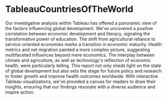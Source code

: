 # TableauCountriesOfTheWorld

Our investigative analysis within Tableau has offered a panoramic view of the factors influencing global development. We've uncovered a positive correlation between economic development and literacy, signaling the transformative power of education. The shift from agricultural reliance to service-oriented economies marks a transition in economic maturity. Health metrics and net migration painted a more complex picture, suggesting multifaceted influences beyond mere economics. The interplay between climate and agriculture, as well as technology's reflection of economic health, were particularly telling. This report not only sheds light on the state of global development but also sets the stage for future policy and research to foster growth and improve health outcomes worldwide. With interactive Tableau visualizations, we've provided a canvas for readers to draw their insights, ensuring that our findings resonate with a diverse audience and inspire action.

